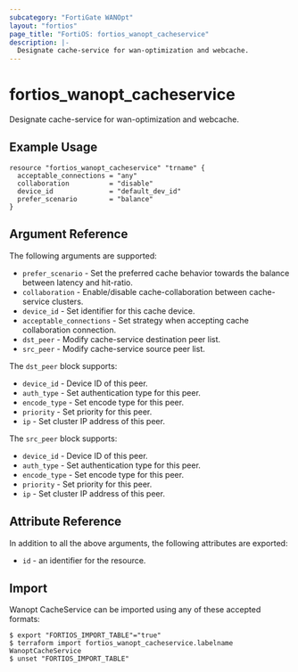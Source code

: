 ```yaml
---
subcategory: "FortiGate WANOpt"
layout: "fortios"
page_title: "FortiOS: fortios_wanopt_cacheservice"
description: |-
  Designate cache-service for wan-optimization and webcache.
---
```


# fortios_wanopt_cacheservice
Designate cache-service for wan-optimization and webcache.

## Example Usage

```hcl
resource "fortios_wanopt_cacheservice" "trname" {
  acceptable_connections = "any"
  collaboration          = "disable"
  device_id              = "default_dev_id"
  prefer_scenario        = "balance"
}
```

## Argument Reference

The following arguments are supported:

* `prefer_scenario` - Set the preferred cache behavior towards the balance between latency and hit-ratio.
* `collaboration` - Enable/disable cache-collaboration between cache-service clusters.
* `device_id` - Set identifier for this cache device.
* `acceptable_connections` - Set strategy when accepting cache collaboration connection.
* `dst_peer` - Modify cache-service destination peer list.
* `src_peer` - Modify cache-service source peer list.

The `dst_peer` block supports:

* `device_id` - Device ID of this peer.
* `auth_type` - Set authentication type for this peer.
* `encode_type` - Set encode type for this peer.
* `priority` - Set priority for this peer.
* `ip` - Set cluster IP address of this peer.

The `src_peer` block supports:

* `device_id` - Device ID of this peer.
* `auth_type` - Set authentication type for this peer.
* `encode_type` - Set encode type for this peer.
* `priority` - Set priority for this peer.
* `ip` - Set cluster IP address of this peer.


## Attribute Reference

In addition to all the above arguments, the following attributes are exported:
* `id` - an identifier for the resource.

## Import

Wanopt CacheService can be imported using any of these accepted formats:
```
$ export "FORTIOS_IMPORT_TABLE"="true"
$ terraform import fortios_wanopt_cacheservice.labelname WanoptCacheService
$ unset "FORTIOS_IMPORT_TABLE"
```
